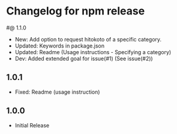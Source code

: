 # Changelog for npm release

#@ 1.1.0
- New: Add option to request hitokoto of a specific category.
- Updated: Keywords in package.json
- Updated: Readme (Usage instructions - Specifying a category)
- Dev: Added extended goal for issue(#1) (See issue(#2))

## 1.0.1
- Fixed: Readme (usage instruction)

## 1.0.0
- Initial Release